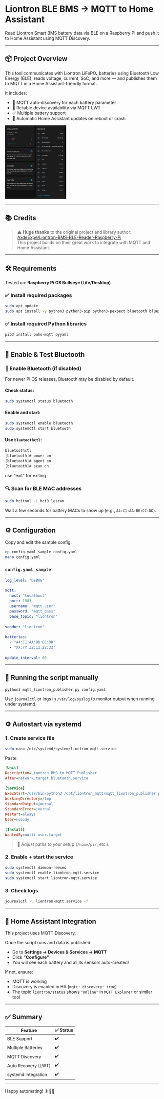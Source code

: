 # Liontron BLE BMS → MQTT to Home Assistant
Read Liontron Smart BMS battery data via BLE on a Raspberry Pi and push it to Home Assistant using MQTT Discovery.

---

## 📦 Project Overview

This tool communicates with Liontron LiFePO₄ batteries using Bluetooth Low Energy (BLE), reads voltage, current, SoC, and more — and publishes them to MQTT in a Home Assistant-friendly format.

It includes:
- 🧠 MQTT auto-discovery for each battery parameter
- 🔄 Reliable device availability via MQTT LWT
- ✅ Multiple battery support
- 🪫 Automatic Home Assistant updates on reboot or crash


<img src="./img/pic_homeassistant.png" alt="Example Homeassistant" style="width:200px;"/>

---

## 📚 Credits

> ⚠️ **Huge thanks** to the original project and library author:  
> [AxdeExpe/Liontron-BMS-BLE-Reader-Raspberry-Pi](https://github.com/AxdeExpe/Liontron-BMS-BLE-Reader-Raspberry-Pi)  
> This project builds on their great work to integrate with MQTT and Home Assistant.

---

## 🛠 Requirements

Tested on: **Raspberry Pi OS Bullseye (Lite/Desktop)**

### ✅ Install required packages

```bash
sudo apt update
sudo apt install -y python3 python3-pip python3-pexpect bluetooth bluez
```

### ✅ Install required Python libraries

```bash
pip3 install paho-mqtt pyyaml
```

---

## 📶 Enable & Test Bluetooth

### 🔧 Enable Bluetooth (if disabled)

For newer Pi OS releases, Bluetooth may be disabled by default.

#### Check status:
```bash
sudo systemctl status bluetooth
```

#### Enable and start:
```bash
sudo systemctl enable bluetooth
sudo systemctl start bluetooth
```

#### Use `bluetoothctl`:
```bash
bluetoothctl
[bluetooth]# power on
[bluetooth]# agent on
[bluetooth]# scan on
```
use "exit" for exiting

### 🔍 Scan for BLE MAC addresses

```bash
sudo hcitool -i hci0 lescan
```

Wait a few seconds for battery MACs to show up (e.g., `A4:C1:AA:BB:CC:DD`).

---

## ⚙️ Configuration

Copy and edit the sample config:

```bash
cp config.yaml_sample config.yaml
nano config.yaml
```

### `config.yaml_sample`

```yaml
log_level: "DEBUG"

mqtt:
  host: "localhost"
  port: 1883
  username: "mqtt_user"
  password: "mqtt_pass"
  base_topic: "liontron"

vendor: "liontron"

batteries:
  - "A4:C1:AA:BB:CC:DD"
  - "XX:YY:ZZ:11:22:33"

update_interval: 60
```

---

## 🚀 Running the script manually

```bash
python3 mqtt_liontron_publisher.py config.yaml
```

Use `journalctl` or logs in `/var/log/syslog` to monitor output when running under systemd.

---

## ⚙️ Autostart via systemd

### 1. Create service file

```bash
sudo nano /etc/systemd/system/liontron-mqtt.service
```

Paste:

```ini
[Unit]
Description=Liontron BMS to MQTT Publisher
After=network.target bluetooth.service

[Service]
ExecStart=/usr/bin/python3 /opt/liontron_mqtt/mqtt_liontron_publisher.py /etc/liontron_mqtt.yaml
WorkingDirectory=/tmp
StandardOutput=journal
StandardError=journal
Restart=always
User=nobody

[Install]
WantedBy=multi-user.target
```

> 🔁 Adjust paths to your setup (`/home/pi/`, etc.).

### 2. Enable + start the service

```bash
sudo systemctl daemon-reexec
sudo systemctl enable liontron-mqtt.service
sudo systemctl start liontron-mqtt.service
```

### 3. Check logs

```bash
journalctl -u liontron-mqtt.service -f
```

---

## 🧪 Home Assistant Integration

This project uses MQTT Discovery.

Once the script runs and data is published:
- Go to **Settings → Devices & Services → MQTT**
- Click **"Configure"**
- You will see each battery and all its sensors auto-created!

If not, ensure:
- MQTT is working
- Discovery is enabled in HA (`mqtt: discovery: true`)
- The topic `liontron/status` shows `"online"` in `MQTT Explorer` or similar tool

---

## ✅ Summary

| Feature                | ✅ Status |
|------------------------|----------|
| BLE Support            | ✔️        |
| Multiple Batteries     | ✔️        |
| MQTT Discovery         | ✔️        |
| Auto Recovery (LWT)    | ✔️        |
| systemd Integration    | ✔️        |

---


Happy automating! ☀️🔋📡
